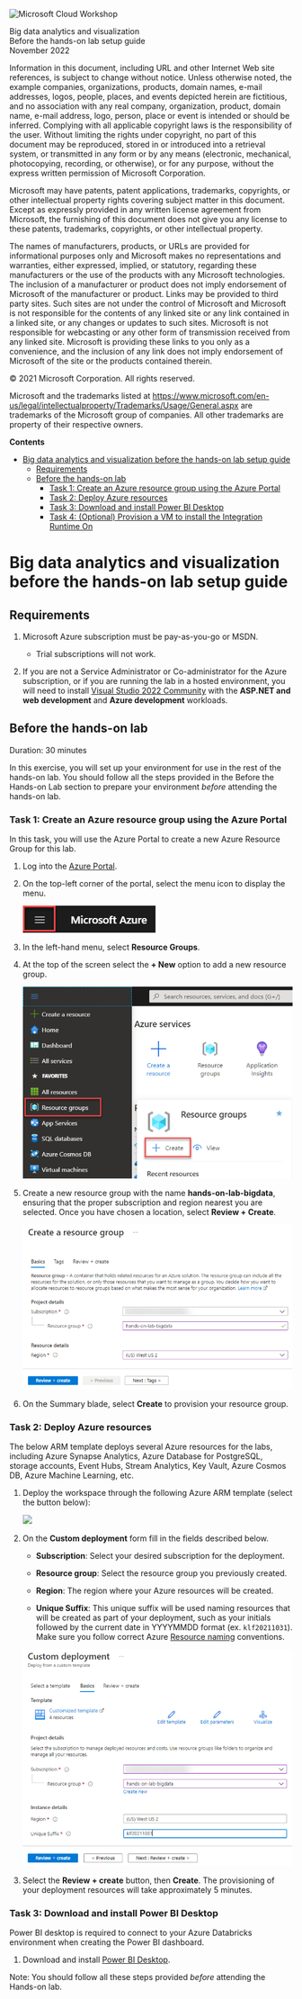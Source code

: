 ![Microsoft Cloud Workshop](https://github.com/Microsoft/MCW-Template-Cloud-Workshop/raw/main/Media/ms-cloud-workshop.png 'Microsoft Cloud Workshop')

<div class="MCWHeader1">
Big data analytics and visualization
</div>

<div class="MCWHeader2">
Before the hands-on lab setup guide
</div>

<div class="MCWHeader3">
November 2022
</div>

Information in this document, including URL and other Internet Web site references, is subject to change without notice. Unless otherwise noted, the example companies, organizations, products, domain names, e-mail addresses, logos, people, places, and events depicted herein are fictitious, and no association with any real company, organization, product, domain name, e-mail address, logo, person, place or event is intended or should be inferred. Complying with all applicable copyright laws is the responsibility of the user. Without limiting the rights under copyright, no part of this document may be reproduced, stored in or introduced into a retrieval system, or transmitted in any form or by any means (electronic, mechanical, photocopying, recording, or otherwise), or for any purpose, without the express written permission of Microsoft Corporation.

Microsoft may have patents, patent applications, trademarks, copyrights, or other intellectual property rights covering subject matter in this document. Except as expressly provided in any written license agreement from Microsoft, the furnishing of this document does not give you any license to these patents, trademarks, copyrights, or other intellectual property.

The names of manufacturers, products, or URLs are provided for informational purposes only and Microsoft makes no representations and warranties, either expressed, implied, or statutory, regarding these manufacturers or the use of the products with any Microsoft technologies. The inclusion of a manufacturer or product does not imply endorsement of Microsoft of the manufacturer or product. Links may be provided to third party sites. Such sites are not under the control of Microsoft and Microsoft is not responsible for the contents of any linked site or any link contained in a linked site, or any changes or updates to such sites. Microsoft is not responsible for webcasting or any other form of transmission received from any linked site. Microsoft is providing these links to you only as a convenience, and the inclusion of any link does not imply endorsement of Microsoft of the site or the products contained therein.

© 2021 Microsoft Corporation. All rights reserved.

Microsoft and the trademarks listed at <https://www.microsoft.com/en-us/legal/intellectualproperty/Trademarks/Usage/General.aspx> are trademarks of the Microsoft group of companies. All other trademarks are property of their respective owners.

**Contents**

<!-- TOC -->

- [Big data analytics and visualization before the hands-on lab setup guide](#big-data-analytics-and-visualization-before-the-hands-on-lab-setup-guide)
  - [Requirements](#requirements)
  - [Before the hands-on lab](#before-the-hands-on-lab)
    - [Task 1: Create an Azure resource group using the Azure Portal](#task-1-create-an-azure-resource-group-using-the-azure-portal)
    - [Task 2: Deploy Azure resources](#task-2-deploy-azure-resources)
    - [Task 3: Download and install Power BI Desktop](#task-3-download-and-install-power-bi-desktop)
    - [Task 4: (Optional) Provision a VM to install the Integration Runtime On](#task-4-optional-provision-a-vm-to-install-the-integration-runtime-on)

<!-- /TOC -->

# Big data analytics and visualization before the hands-on lab setup guide

## Requirements

1. Microsoft Azure subscription must be pay-as-you-go or MSDN.

   - Trial subscriptions will not work.

2. If you are not a Service Administrator or Co-administrator for the Azure subscription, or if you are running the lab in a hosted environment, you will need to install [Visual Studio 2022 Community](https://visualstudio.microsoft.com/downloads/) with the **ASP.NET and web development** and **Azure development** workloads.

## Before the hands-on lab

Duration: 30 minutes

In this exercise, you will set up your environment for use in the rest of the hands-on lab. You should follow all the steps provided in the Before the Hands-on Lab section to prepare your environment _before_ attending the hands-on lab.

### Task 1: Create an Azure resource group using the Azure Portal

In this task, you will use the Azure Portal to create a new Azure Resource Group for this lab.

1. Log into the [Azure Portal](https://portal.azure.com).

2. On the top-left corner of the portal, select the menu icon to display the menu.

    ![The portal menu icon is displayed.](media/portal-menu-icon.png "Menu icon")

3. In the left-hand menu, select **Resource Groups**.

4. At the top of the screen select the **+ New** option to add a new resource group.

   ![The Add Resource Group Menu is displayed.](media/add-resource-group-menu.png 'Resource Group Menu')

5. Create a new resource group with the name **hands-on-lab-bigdata**, ensuring that the proper subscription and region nearest you are selected.  Once you have chosen a location, select **Review + Create**.

   ![How to Create a resource group is displayed.](media/create-resource-group.png 'Resource Group')

6. On the Summary blade, select **Create** to provision your resource group.

### Task 2: Deploy Azure resources

The below ARM template deploys several Azure resources for the labs, including Azure Synapse Analytics, Azure Database for PostgreSQL, storage accounts, Event Hubs, Stream Analytics, Key Vault, Azure Cosmos DB, Azure Machine Learning, etc.

1. Deploy the workspace through the following Azure ARM template (select the button below):

    <a href="https://portal.azure.com/#create/Microsoft.Template/uri/https%3A%2F%2Fraw.githubusercontent.com%2FMicrosoft%2FMCW-Big-data-and-visualization%2Fmain%2FHands-on%20lab%2Fsetup%2F%2Farm.json" target="_blank"><img src="https://aka.ms/deploytoazurebutton" /></a>

2. On the **Custom deployment** form fill in the fields described below.

   - **Subscription**: Select your desired subscription for the deployment.
   - **Resource group**: Select the resource group you previously created.
   - **Region**: The region where your Azure resources will be created.

   - **Unique Suffix**: This unique suffix will be used naming resources that will be created as part of your deployment, such as your initials followed by the current date in YYYYMMDD format (ex. `klf20211031`). Make sure you follow correct Azure [Resource naming](https://docs.microsoft.com/en-us/azure/cloud-adoption-framework/ready/azure-best-practices/naming-and-tagging#resource-naming) conventions.

   ![The form is configured as described.](media/arm-template.png "Deploy Azure resources")

3. Select the **Review + create** button, then **Create**. The provisioning of your deployment resources will take approximately 5 minutes.

### Task 3: Download and install Power BI Desktop

Power BI desktop is required to connect to your Azure Databricks environment when creating the Power BI dashboard.

1. Download and install [Power BI Desktop](https://powerbi.microsoft.com/desktop/).

Note: You should follow all these steps provided _before_ attending the Hands-on lab.
